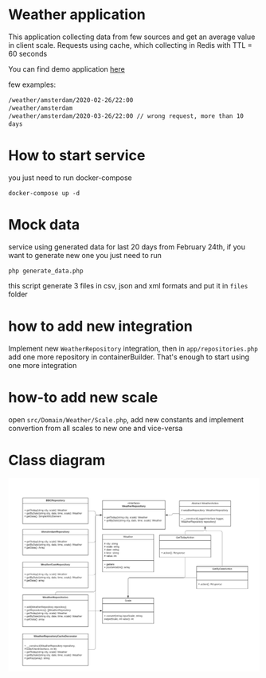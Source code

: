 # Weather application
This application collecting data from few sources and get an average
value in client scale. Requests using cache, which collecting in Redis with TTL = 60 seconds

You can find demo application [here](gromnsk.ru:81)

few examples:

    /weather/amsterdam/2020-02-26/22:00
    /weather/amsterdam
    /weather/amsterdam/2020-03-26/22:00 // wrong request, more than 10 days

# How to start service
you just need to run docker-compose

    docker-compose up -d
    
# Mock data

service using generated data for last 20 days from February 24th, if you want to generate 
new one you just need to run

    php generate_data.php
    
this script generate 3 files in csv, json and xml formats and put it in `files` folder

# how to add new integration

Implement new `WeatherRepository` integration, 
then in `app/repositories.php` add one more repository in containerBuilder. That's enough to start using
one more integration

# how-to add new scale

open `src/Domain/Weather/Scale.php`, add new constants and implement convertion from all scales to new one and vice-versa

# Class diagram

![class diagram](uml.png)
